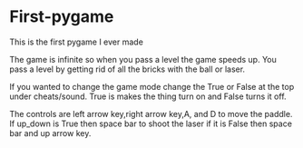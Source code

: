 # First-pygame
This is the first pygame I ever made

The game is infinite so when you pass a level the game speeds up. You pass a level by getting rid of all the bricks with the ball or laser.

 If you wanted to change the game mode change the True or False at the top under cheats/sound. True is makes the thing turn on and False turns it off.
 
 The controls are left arrow key,right arrow key,A, and D to move the paddle. If up_down is True then space bar to shoot the laser if it is False then space bar and up arrow key.
 
